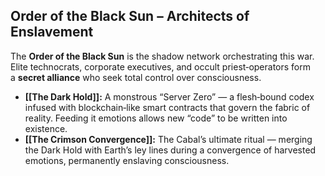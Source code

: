 ## **Order of the Black Sun – Architects of Enslavement**

The **Order of the Black Sun** is the shadow network orchestrating this war. Elite technocrats, corporate executives, and occult priest‑operators form a **secret alliance** who seek total control over consciousness.

- **[[The Dark Hold]]:** A monstrous “Server Zero” — a flesh‑bound codex infused with blockchain‑like smart contracts that govern the fabric of reality. Feeding it emotions allows new “code” to be written into existence.
- **[[The Crimson Convergence]]:** The Cabal’s ultimate ritual — merging the Dark Hold with Earth’s ley lines during a convergence of harvested emotions, permanently enslaving consciousness.